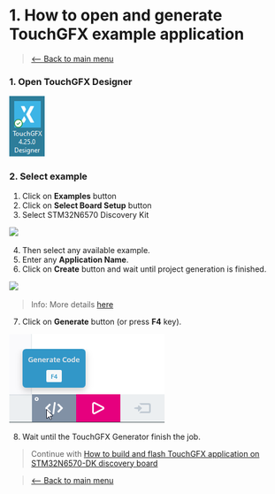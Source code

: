 # 1. How to open and generate TouchGFX example application
> [<-- Back to main menu](README.md)
### 1. Open TouchGFX Designer
![](imgs/designerIcon.png)
[](imgs/ESesSRgBlU.png)
### 2. Select example
1. Click on **Examples** button
2. Click on **Select Board Setup** button
3. Select STM32N6570 Discovery Kit

![](imgs/designer01.gif)

4. Then select any available example.
5. Enter any **Application Name**.
6. Click on **Create** button and wait until project generation is finished.

![](imgs/designer02.gif)

> Info: More details [here](https://support.touchgfx.com/academy/tutorials/tutorial-01)

7. Click on **Generate** button (or press **F4** key).

![](imgs/generate.png)

8. Wait until the TouchGFX Generator finish the job.

> Continue with [How to build and flash TouchGFX application on STM32N6570-DK discovery board](02_How_to_build_and_flash_TouchGFX_application_on_STM32N6570-DK_discovery_board.md)

> [<-- Back to main menu](README.md)